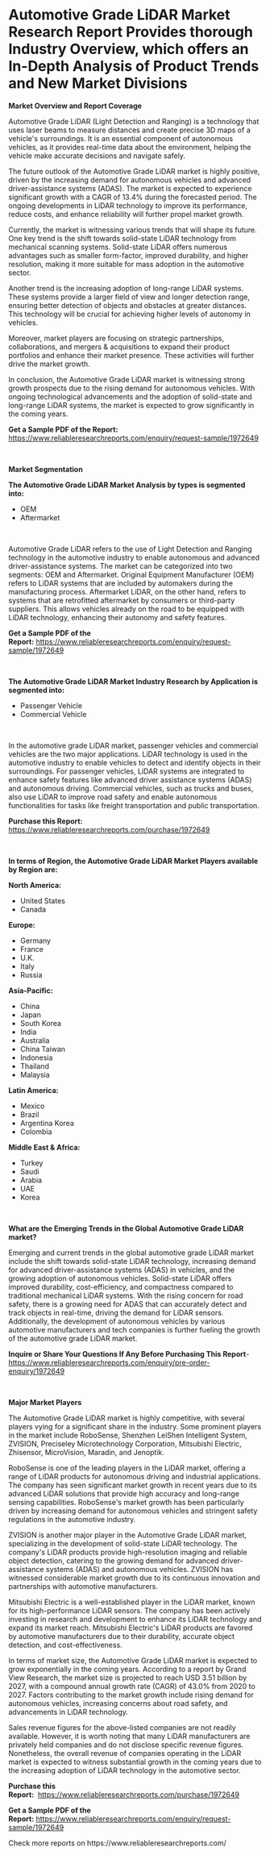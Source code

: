 <p><h1>Automotive Grade LiDAR Market Research Report Provides thorough Industry Overview, which offers an In-Depth Analysis of Product Trends and New Market Divisions</h1></p><p><strong>Market Overview and Report Coverage</strong></p>
<p><p>Automotive Grade LiDAR (Light Detection and Ranging) is a technology that uses laser beams to measure distances and create precise 3D maps of a vehicle's surroundings. It is an essential component of autonomous vehicles, as it provides real-time data about the environment, helping the vehicle make accurate decisions and navigate safely.</p><p>The future outlook of the Automotive Grade LiDAR market is highly positive, driven by the increasing demand for autonomous vehicles and advanced driver-assistance systems (ADAS). The market is expected to experience significant growth with a CAGR of 13.4% during the forecasted period. The ongoing developments in LiDAR technology to improve its performance, reduce costs, and enhance reliability will further propel market growth.</p><p>Currently, the market is witnessing various trends that will shape its future. One key trend is the shift towards solid-state LiDAR technology from mechanical scanning systems. Solid-state LiDAR offers numerous advantages such as smaller form-factor, improved durability, and higher resolution, making it more suitable for mass adoption in the automotive sector.</p><p>Another trend is the increasing adoption of long-range LiDAR systems. These systems provide a larger field of view and longer detection range, ensuring better detection of objects and obstacles at greater distances. This technology will be crucial for achieving higher levels of autonomy in vehicles.</p><p>Moreover, market players are focusing on strategic partnerships, collaborations, and mergers & acquisitions to expand their product portfolios and enhance their market presence. These activities will further drive the market growth.</p><p>In conclusion, the Automotive Grade LiDAR market is witnessing strong growth prospects due to the rising demand for autonomous vehicles. With ongoing technological advancements and the adoption of solid-state and long-range LiDAR systems, the market is expected to grow significantly in the coming years.</p></p>
<p><strong>Get a Sample PDF of the Report:</strong> <a href="https://www.reliableresearchreports.com/enquiry/request-sample/1972649">https://www.reliableresearchreports.com/enquiry/request-sample/1972649</a></p>
<p>&nbsp;</p>
<p><strong>Market Segmentation</strong></p>
<p><strong>The Automotive Grade LiDAR Market Analysis by types is segmented into:</strong></p>
<p><ul><li>OEM</li><li>Aftermarket</li></ul></p>
<p>&nbsp;</p>
<p><p>Automotive Grade LiDAR refers to the use of Light Detection and Ranging technology in the automotive industry to enable autonomous and advanced driver-assistance systems. The market can be categorized into two segments: OEM and Aftermarket. Original Equipment Manufacturer (OEM) refers to LiDAR systems that are included by automakers during the manufacturing process. Aftermarket LiDAR, on the other hand, refers to systems that are retrofitted aftermarket by consumers or third-party suppliers. This allows vehicles already on the road to be equipped with LiDAR technology, enhancing their autonomy and safety features.</p></p>
<p><strong>Get a Sample PDF of the Report:</strong>&nbsp;<a href="https://www.reliableresearchreports.com/enquiry/request-sample/1972649">https://www.reliableresearchreports.com/enquiry/request-sample/1972649</a></p>
<p>&nbsp;</p>
<p><strong>The Automotive Grade LiDAR Market Industry Research by Application is segmented into:</strong></p>
<p><ul><li>Passenger Vehicle</li><li>Commercial Vehicle</li></ul></p>
<p>&nbsp;</p>
<p><p>In the automotive grade LiDAR market, passenger vehicles and commercial vehicles are the two major applications. LiDAR technology is used in the automotive industry to enable vehicles to detect and identify objects in their surroundings. For passenger vehicles, LiDAR systems are integrated to enhance safety features like advanced driver assistance systems (ADAS) and autonomous driving. Commercial vehicles, such as trucks and buses, also use LiDAR to improve road safety and enable autonomous functionalities for tasks like freight transportation and public transportation.</p></p>
<p><strong>Purchase this Report:</strong>&nbsp; <a href="https://www.reliableresearchreports.com/purchase/1972649">https://www.reliableresearchreports.com/purchase/1972649</a></p>
<p>&nbsp;</p>
<p><strong>In terms of Region, the Automotive Grade LiDAR Market Players available by Region are:</strong></p>
<p>
    <p> <strong> North America: </strong>
        <ul>
            <li>United States</li>
            <li>Canada</li>
        </ul>
        </p> 
    <p> <strong> Europe: </strong>
        <ul>
            <li>Germany</li>
            <li>France</li>
            <li>U.K.</li>
            <li>Italy</li>
            <li>Russia</li>
        </ul>
        </p> 
    <p> <strong> Asia-Pacific: </strong>
        <ul>
            <li>China</li>
            <li>Japan</li>
            <li>South Korea</li>
            <li>India</li>
            <li>Australia</li>
            <li>China Taiwan</li>
            <li>Indonesia</li>
            <li>Thailand</li>
            <li>Malaysia</li>
        </ul>
        </p> 
    <p> <strong> Latin America: </strong>
        <ul>
            <li>Mexico</li>
            <li>Brazil</li>
            <li>Argentina Korea</li>
            <li>Colombia</li>
        </ul>
        </p> 
    <p> <strong> Middle East & Africa: </strong>
        <ul>
            <li>Turkey</li>
            <li>Saudi</li>
            <li>Arabia</li>
            <li>UAE</li>
            <li>Korea</li>
        </ul>
    </p>
    </p>
<p>&nbsp;</p>
<p><strong>What are the Emerging Trends in the Global Automotive Grade LiDAR market?</strong></p>
<p><p>Emerging and current trends in the global automotive grade LiDAR market include the shift towards solid-state LiDAR technology, increasing demand for advanced driver-assistance systems (ADAS) in vehicles, and the growing adoption of autonomous vehicles. Solid-state LiDAR offers improved durability, cost-efficiency, and compactness compared to traditional mechanical LiDAR systems. With the rising concern for road safety, there is a growing need for ADAS that can accurately detect and track objects in real-time, driving the demand for LiDAR sensors. Additionally, the development of autonomous vehicles by various automotive manufacturers and tech companies is further fueling the growth of the automotive grade LiDAR market.</p></p>
<p><strong>Inquire or Share Your Questions If Any Before Purchasing This Report</strong>- <a href="https://www.reliableresearchreports.com/enquiry/pre-order-enquiry/1972649">https://www.reliableresearchreports.com/enquiry/pre-order-enquiry/1972649</a></p>
<p>&nbsp;</p>
<p><strong>Major Market Players</strong></p>
<p><p>The Automotive Grade LiDAR market is highly competitive, with several players vying for a significant share in the industry. Some prominent players in the market include RoboSense, Shenzhen LeiShen Intelligent System, ZVISION, Preciseley Microtechnology Corporation, Mitsubishi Electric, Zhisensor, MicroVision, Maradin, and Jenoptik.</p><p>RoboSense is one of the leading players in the LiDAR market, offering a range of LiDAR products for autonomous driving and industrial applications. The company has seen significant market growth in recent years due to its advanced LiDAR solutions that provide high accuracy and long-range sensing capabilities. RoboSense's market growth has been particularly driven by increasing demand for autonomous vehicles and stringent safety regulations in the automotive industry.</p><p>ZVISION is another major player in the Automotive Grade LiDAR market, specializing in the development of solid-state LiDAR technology. The company's LiDAR products provide high-resolution imaging and reliable object detection, catering to the growing demand for advanced driver-assistance systems (ADAS) and autonomous vehicles. ZVISION has witnessed considerable market growth due to its continuous innovation and partnerships with automotive manufacturers.</p><p>Mitsubishi Electric is a well-established player in the LiDAR market, known for its high-performance LiDAR sensors. The company has been actively investing in research and development to enhance its LiDAR technology and expand its market reach. Mitsubishi Electric's LiDAR products are favored by automotive manufacturers due to their durability, accurate object detection, and cost-effectiveness.</p><p>In terms of market size, the Automotive Grade LiDAR market is expected to grow exponentially in the coming years. According to a report by Grand View Research, the market size is projected to reach USD 3.51 billion by 2027, with a compound annual growth rate (CAGR) of 43.0% from 2020 to 2027. Factors contributing to the market growth include rising demand for autonomous vehicles, increasing concerns about road safety, and advancements in LiDAR technology.</p><p>Sales revenue figures for the above-listed companies are not readily available. However, it is worth noting that many LiDAR manufacturers are privately held companies and do not disclose specific revenue figures. Nonetheless, the overall revenue of companies operating in the LiDAR market is expected to witness substantial growth in the coming years due to the increasing adoption of LiDAR technology in the automotive sector.</p></p>
<p><strong>Purchase this Report:</strong>&nbsp;&nbsp;<a href="https://www.reliableresearchreports.com/purchase/1972649">https://www.reliableresearchreports.com/purchase/1972649</a></p>
<p></p>
<p><strong>Get a Sample PDF of the Report:</strong>&nbsp;<a href="https://www.reliableresearchreports.com/enquiry/request-sample/1972649">https://www.reliableresearchreports.com/enquiry/request-sample/1972649</a></p>
<p>Check more reports on https://www.reliableresearchreports.com/</p>